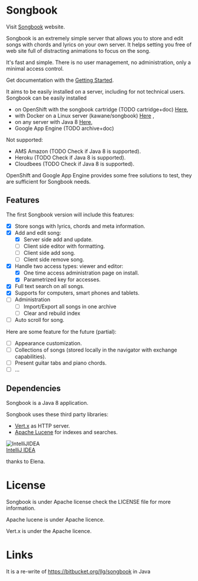 Songbook
========

Visit [Songbook](http://www.minibilles.org/songbook/index.html) website. 

Songbook is an extremely simple server that allows you to store and edit songs with chords and lyrics on your own server.
It helps setting you free of web site full of distracting animations to focus on the song.

It's fast and simple. There is no user management, no administration, only a minimal access control. 

Get documentation with the [Getting Started](doc/Getting_Started.md).

It aims to be easily installed on a server, including for not technical users. Songbook can be easily installed
 
* on OpenShift with the songbook cartridge (TODO cartridge+doc) [Here](doc/Install_On_OpenShift.md),
* with Docker on a Linux server (kawane/songbook) [Here](doc/Install_With_Docker.md) ,
* on any server with Java 8 [Here](doc/Install_DIY.md),
* Google App Engine (TODO archive+doc)

Not supported:

- AMS Amazon (TODO Check if Java 8 is supported).
- Heroku (TODO Check if Java 8 is supported).
- Cloudbees (TODO Check if Java 8 is supported).


OpenShift and Google App Engine provides some free solutions to test, they are sufficient for Songbook needs. 


Features
--------

The first Songbook version will include this features:

- [x] Store songs with lyrics, chords and meta information.
- [x] Add and edit song:
  - [x] Server side add and update.
  - [ ] Client side editor with formatting.
  - [ ] Client side add song.
  - [ ] Client side remove song.
- [x] Handle two access types: viewer and editor:
  - [x] One time access administration page on install.
  - [x] Parametrized key for accesses.
- [x] Full text search on all songs.
- [x] Supports for computers, smart phones and tablets.
- [ ] Administration
  - [ ] Import/Export all songs in one archive
  - [ ] Clear and rebuild index 
- [ ] Auto scroll for song.

Here are some feature for the future (partial):
- [ ] Appearance customization.
- [ ] Collections of songs (stored locally in the navigator with exchange capabilities).
- [ ] Present guitar tabs and piano chords.
- [ ] ...

Dependencies
------------

Songbook is a Java 8 application. 

Songbook uses these third party libraries:

* [Vert.x](http://vertx.io/) as HTTP server.
* [Apache Lucene](http://lucene.apache.org/) for indexes and searches.


![IntelliJIDEA](https://github.com/llgcode/songbook/raw/master/doc/img/intellij-banner.png)<br>
[IntelliJ IDEA](http://www.jetbrains.com/idea/)<br>

thanks to Elena.

License
=======

Songbook is under Apache license check the LICENSE file for more information.

Apache lucene is under Apache licence.

Vert.x is under the Apache licence.

Links
=====

It is a re-write of https://bitbucket.org/llg/songbook in Java

